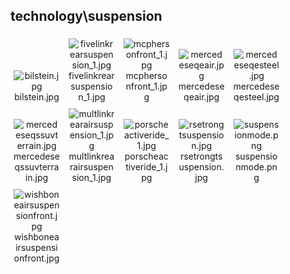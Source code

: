 ## technology\suspension
<div class="col" style="display: inline-block; width: 16.66%; padding: 5px; box-sizing: border-box; text-align: center;">
<img src="https://media.evkx.net/multimedia/technology/suspension/bilstein_xst.jpg" class="img-thumbnail" alt="bilstein.jpg">
bilstein.jpg
</div>
<div class="col" style="display: inline-block; width: 16.66%; padding: 5px; box-sizing: border-box; text-align: center;">
<img src="https://media.evkx.net/multimedia/technology/suspension/fivelinkrearsuspension_1_xst.jpg" class="img-thumbnail" alt="fivelinkrearsuspension_1.jpg">
fivelinkrearsuspension_1.jpg
</div>
<div class="col" style="display: inline-block; width: 16.66%; padding: 5px; box-sizing: border-box; text-align: center;">
<img src="https://media.evkx.net/multimedia/technology/suspension/mcphersonfront_1_xst.jpg" class="img-thumbnail" alt="mcphersonfront_1.jpg">
mcphersonfront_1.jpg
</div>
<div class="col" style="display: inline-block; width: 16.66%; padding: 5px; box-sizing: border-box; text-align: center;">
<img src="https://media.evkx.net/multimedia/technology/suspension/mercedeseqeair_xst.jpg" class="img-thumbnail" alt="mercedeseqeair.jpg">
mercedeseqeair.jpg
</div>
<div class="col" style="display: inline-block; width: 16.66%; padding: 5px; box-sizing: border-box; text-align: center;">
<img src="https://media.evkx.net/multimedia/technology/suspension/mercedeseqesteel_xst.jpg" class="img-thumbnail" alt="mercedeseqesteel.jpg">
mercedeseqesteel.jpg
</div>
<div class="col" style="display: inline-block; width: 16.66%; padding: 5px; box-sizing: border-box; text-align: center;">
<img src="https://media.evkx.net/multimedia/technology/suspension/mercedeseqssuvterrain_xst.jpg" class="img-thumbnail" alt="mercedeseqssuvterrain.jpg">
mercedeseqssuvterrain.jpg
</div>
<div class="col" style="display: inline-block; width: 16.66%; padding: 5px; box-sizing: border-box; text-align: center;">
<img src="https://media.evkx.net/multimedia/technology/suspension/multlinkrearairsuspension_1_xst.jpg" class="img-thumbnail" alt="multlinkrearairsuspension_1.jpg">
multlinkrearairsuspension_1.jpg
</div>
<div class="col" style="display: inline-block; width: 16.66%; padding: 5px; box-sizing: border-box; text-align: center;">
<img src="https://media.evkx.net/multimedia/technology/suspension/porscheactiveride_1_xst.jpg" class="img-thumbnail" alt="porscheactiveride_1.jpg">
porscheactiveride_1.jpg
</div>
<div class="col" style="display: inline-block; width: 16.66%; padding: 5px; box-sizing: border-box; text-align: center;">
<img src="https://media.evkx.net/multimedia/technology/suspension/rsetrongtsuspension_xst.jpg" class="img-thumbnail" alt="rsetrongtsuspension.jpg">
rsetrongtsuspension.jpg
</div>
<div class="col" style="display: inline-block; width: 16.66%; padding: 5px; box-sizing: border-box; text-align: center;">
<img src="https://media.evkx.net/multimedia/technology/suspension/suspensionmode_xst.png" class="img-thumbnail" alt="suspensionmode.png">
suspensionmode.png
</div>
<div class="col" style="display: inline-block; width: 16.66%; padding: 5px; box-sizing: border-box; text-align: center;">
<img src="https://media.evkx.net/multimedia/technology/suspension/wishboneairsuspensionfront_xst.jpg" class="img-thumbnail" alt="wishboneairsuspensionfront.jpg">
wishboneairsuspensionfront.jpg
</div>
